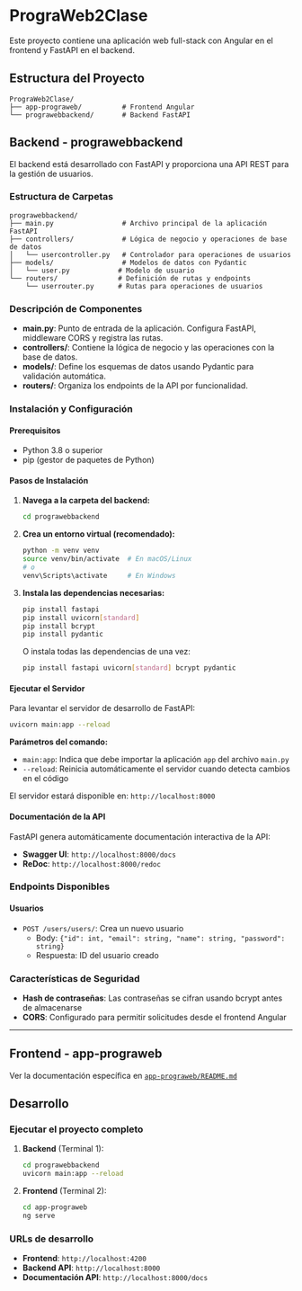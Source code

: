 # PrograWeb2Clase

Este proyecto contiene una aplicación web full-stack con Angular en el frontend y FastAPI en el backend.

## Estructura del Proyecto

```
PrograWeb2Clase/
├── app-prograweb/          # Frontend Angular
└── prograwebbackend/       # Backend FastAPI
```

## Backend - prograwebbackend

El backend está desarrollado con FastAPI y proporciona una API REST para la gestión de usuarios.

### Estructura de Carpetas

```
prograwebbackend/
├── main.py                 # Archivo principal de la aplicación FastAPI
├── controllers/            # Lógica de negocio y operaciones de base de datos
│   └── usercontroller.py   # Controlador para operaciones de usuarios
├── models/                 # Modelos de datos con Pydantic
│   └── user.py            # Modelo de usuario
└── routers/               # Definición de rutas y endpoints
    └── userrouter.py      # Rutas para operaciones de usuarios
```

### Descripción de Componentes

- **main.py**: Punto de entrada de la aplicación. Configura FastAPI, middleware CORS y registra las rutas.
- **controllers/**: Contiene la lógica de negocio y las operaciones con la base de datos.
- **models/**: Define los esquemas de datos usando Pydantic para validación automática.
- **routers/**: Organiza los endpoints de la API por funcionalidad.

### Instalación y Configuración

#### Prerequisitos
- Python 3.8 o superior
- pip (gestor de paquetes de Python)

#### Pasos de Instalación

1. **Navega a la carpeta del backend:**
   ```bash
   cd prograwebbackend
   ```

2. **Crea un entorno virtual (recomendado):**
   ```bash
   python -m venv venv
   source venv/bin/activate  # En macOS/Linux
   # o
   venv\Scripts\activate     # En Windows
   ```

3. **Instala las dependencias necesarias:**
   ```bash
   pip install fastapi
   pip install uvicorn[standard]
   pip install bcrypt
   pip install pydantic
   ```

   O instala todas las dependencias de una vez:
   ```bash
   pip install fastapi uvicorn[standard] bcrypt pydantic
   ```

#### Ejecutar el Servidor

Para levantar el servidor de desarrollo de FastAPI:

```bash
uvicorn main:app --reload
```

**Parámetros del comando:**
- `main:app`: Indica que debe importar la aplicación `app` del archivo `main.py`
- `--reload`: Reinicia automáticamente el servidor cuando detecta cambios en el código

El servidor estará disponible en: `http://localhost:8000`

#### Documentación de la API

FastAPI genera automáticamente documentación interactiva de la API:

- **Swagger UI**: `http://localhost:8000/docs`
- **ReDoc**: `http://localhost:8000/redoc`

### Endpoints Disponibles

#### Usuarios
- `POST /users/users/`: Crea un nuevo usuario
  - Body: `{"id": int, "email": string, "name": string, "password": string}`
  - Respuesta: ID del usuario creado

### Características de Seguridad

- **Hash de contraseñas**: Las contraseñas se cifran usando bcrypt antes de almacenarse
- **CORS**: Configurado para permitir solicitudes desde el frontend Angular

---

## Frontend - app-prograweb

Ver la documentación específica en [`app-prograweb/README.md`](app-prograweb/README.md)

## Desarrollo

### Ejecutar el proyecto completo

1. **Backend** (Terminal 1):
   ```bash
   cd prograwebbackend
   uvicorn main:app --reload
   ```

2. **Frontend** (Terminal 2):
   ```bash
   cd app-prograweb
   ng serve
   ```

### URLs de desarrollo

- **Frontend**: `http://localhost:4200`
- **Backend API**: `http://localhost:8000`
- **Documentación API**: `http://localhost:8000/docs`